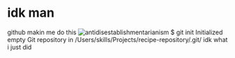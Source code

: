 # idk man
github makin me do this
![antidisestablishmentarianism](https://octodex.github.com/images/yaktocat.png)
$ git init
Initialized empty Git repository in /Users/skills/Projects/recipe-repository/.git/
idk what i just did
